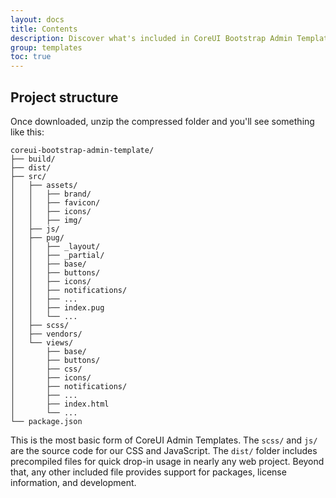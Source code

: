 ```yaml
---
layout: docs
title: Contents
description: Discover what's included in CoreUI Bootstrap Admin Template, including our precompiled and source code flavors.
group: templates
toc: true
---
```


## Project structure

Once downloaded, unzip the compressed folder and you'll see something like this:

```text
coreui-bootstrap-admin-template/
├── build/
├── dist/
├── src/
│   ├── assets/
│   │   ├── brand/
│   │   ├── favicon/
│   │   ├── icons/
│   │   ├── img/
│   ├── js/
│   ├── pug/
│   │   ├── _layout/
│   │   ├── _partial/
│   │   ├── base/
│   │   ├── buttons/
│   │   ├── icons/
│   │   ├── notifications/
│   │   ├── ...
│   │   ├── index.pug
│   │   └── ...
│   ├── scss/
│   ├── vendors/
│   └── views/
│       ├── base/
│       ├── buttons/
│       ├── css/
│       ├── icons/
│       ├── notifications/
│       ├── ...
│       ├── index.html
│       └── ...
└── package.json
```

This is the most basic form of CoreUI Admin Templates. The `scss/` and `js/` are the source code for our CSS and JavaScript. The `dist/` folder includes precompiled files for quick drop-in usage in nearly any web project. Beyond that, any other included file provides support for packages, license information, and development.

